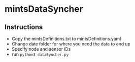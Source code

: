 # mintsDataSyncher

## Instructions 
- Copy the mintsDefinitions.txt to mintsDefinitions.yaml
- Change date folder for where you need the data to end up
- Specify node and sensor IDs
- run `python3 dataSyncher.py`
 
